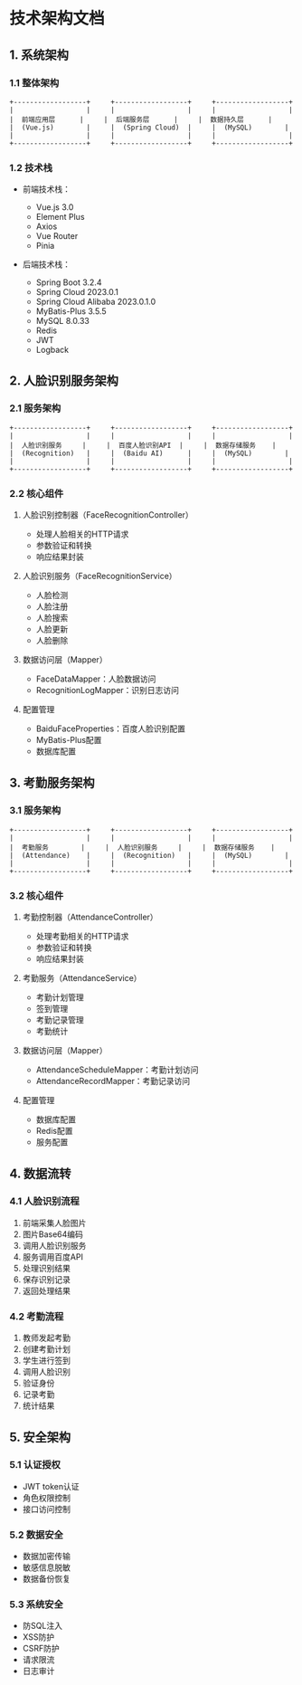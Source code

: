 # 技术架构文档

## 1. 系统架构

### 1.1 整体架构
```
+------------------+     +------------------+     +------------------+
|                  |     |                  |     |                  |
|  前端应用层      |     |  后端服务层      |     |  数据持久层      |
|  (Vue.js)        |     |  (Spring Cloud)  |     |  (MySQL)        |
|                  |     |                  |     |                  |
+------------------+     +------------------+     +------------------+
```

### 1.2 技术栈
- 前端技术栈：
  - Vue.js 3.0
  - Element Plus
  - Axios
  - Vue Router
  - Pinia

- 后端技术栈：
  - Spring Boot 3.2.4
  - Spring Cloud 2023.0.1
  - Spring Cloud Alibaba 2023.0.1.0
  - MyBatis-Plus 3.5.5
  - MySQL 8.0.33
  - Redis
  - JWT
  - Logback

## 2. 人脸识别服务架构

### 2.1 服务架构
```
+------------------+     +------------------+     +------------------+
|                  |     |                  |     |                  |
|  人脸识别服务     |     |  百度人脸识别API  |     |  数据存储服务    |
|  (Recognition)   |     |  (Baidu AI)      |     |  (MySQL)        |
|                  |     |                  |     |                  |
+------------------+     +------------------+     +------------------+
```

### 2.2 核心组件
1. 人脸识别控制器（FaceRecognitionController）
   - 处理人脸相关的HTTP请求
   - 参数验证和转换
   - 响应结果封装

2. 人脸识别服务（FaceRecognitionService）
   - 人脸检测
   - 人脸注册
   - 人脸搜索
   - 人脸更新
   - 人脸删除

3. 数据访问层（Mapper）
   - FaceDataMapper：人脸数据访问
   - RecognitionLogMapper：识别日志访问

4. 配置管理
   - BaiduFaceProperties：百度人脸识别配置
   - MyBatis-Plus配置
   - 数据库配置

## 3. 考勤服务架构

### 3.1 服务架构
```
+------------------+     +------------------+     +------------------+
|                  |     |                  |     |                  |
|  考勤服务        |     |  人脸识别服务     |     |  数据存储服务    |
|  (Attendance)    |     |  (Recognition)   |     |  (MySQL)        |
|                  |     |                  |     |                  |
+------------------+     +------------------+     +------------------+
```

### 3.2 核心组件
1. 考勤控制器（AttendanceController）
   - 处理考勤相关的HTTP请求
   - 参数验证和转换
   - 响应结果封装

2. 考勤服务（AttendanceService）
   - 考勤计划管理
   - 签到管理
   - 考勤记录管理
   - 考勤统计

3. 数据访问层（Mapper）
   - AttendanceScheduleMapper：考勤计划访问
   - AttendanceRecordMapper：考勤记录访问

4. 配置管理
   - 数据库配置
   - Redis配置
   - 服务配置

## 4. 数据流转

### 4.1 人脸识别流程
1. 前端采集人脸图片
2. 图片Base64编码
3. 调用人脸识别服务
4. 服务调用百度API
5. 处理识别结果
6. 保存识别记录
7. 返回处理结果

### 4.2 考勤流程
1. 教师发起考勤
2. 创建考勤计划
3. 学生进行签到
4. 调用人脸识别
5. 验证身份
6. 记录考勤
7. 统计结果

## 5. 安全架构

### 5.1 认证授权
- JWT token认证
- 角色权限控制
- 接口访问控制

### 5.2 数据安全
- 数据加密传输
- 敏感信息脱敏
- 数据备份恢复

### 5.3 系统安全
- 防SQL注入
- XSS防护
- CSRF防护
- 请求限流
- 日志审计
